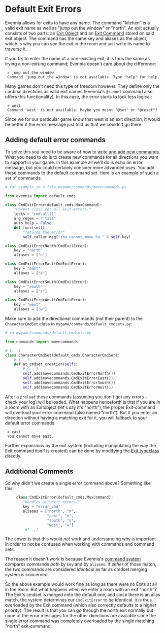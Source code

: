 # Default Exit Errors


Evennia allows for exits to have any name. The command "kitchen" is a valid exit name as well as
"jump out the window" or "north". An exit actually consists of two parts: an [Exit Object](Component/Objects)
and an [Exit Command](Component/Commands) stored on said exit object. The command has the same key and aliases
as the object, which is why you can see the exit in the room and just write its name to traverse it.

If you try to enter the name of a non-existing exit, it is thus the same as trying a non-exising
command; Evennia doesn't care about the difference:

     > jump out the window
     Command 'jump out the window' is not available. Type "help" for help.

Many games don't need this type of freedom however. They define only the cardinal directions as
valid exit names (Evennia's `@tunnel` command also offers this functionality). In this case, the
error starts to look less logical:

     > west
     Command 'west' is not available. Maybe you meant "@set" or "@reset"?

Since we for our particular game *know* that west is an exit direction, it would be better if the
error message just told us that we couldn't go there.

## Adding default error commands

To solve this you need to be aware of how to [write and add new commands](Howto/StartingTutorial/Adding-Command-Tutorial).
What you need to do is to create new commands for all directions you want to support in your game.
In this example all we'll do is echo an error message, but you could certainly consider more
advanced uses. You add these commands to the default command set. Here is an example of such a set
of commands:

```python
# for example in a file mygame/commands/movecommands.py

from evennia import default_cmds

class CmdExitError(default_cmds.MuxCommand):
    "Parent class for all exit-errors."        
    locks = "cmd:all()"
    arg_regex = r"\s|$"
    auto_help = False
    def func(self):
        "returns the error"
        self.caller.msg("You cannot move %s." % self.key)   

class CmdExitErrorNorth(CmdExitError):
    key = "north"
    aliases = ["n"]

class CmdExitErrorEast(CmdExitError):
    key = "east"
    aliases = ["e"]

class CmdExitErrorSouth(CmdExitError):
    key = "south"
    aliases = ["s"]

class CmdExitErrorWest(CmdExitError):
    key = "west"
    aliases = ["w"]
```

Make sure to add the directional commands (not their parent) to the `CharacterCmdSet` class in
`mygame/commands/default_cmdsets.py`:

```python
# in mygame/commands/default_cmdsets.py

from commands import movecommands

# [...]
class CharacterCmdSet(default_cmds.CharacterCmdSet):
    # [...]
    def at_cmdset_creation(self):
        # [...]
        self.add(movecommands.CmdExitErrorNorth())
        self.add(movecommands.CmdExitErrorEast()) 
        self.add(movecommands.CmdExitErrorSouth())
        self.add(movecommands.CmdExitErrorWest())
```

After a `@reload` these commands (assuming you don't get any errors - check your log) will be
loaded. What happens henceforth is that if you are in a room with an Exitobject (let's say it's
"north"), the proper Exit-command will overload your error command (also named "north"). But if you
enter an direction without having a matching exit for it, you will fallback to your default error
commands:

     > east
     You cannot move east.

Further expansions by the exit system (including manipulating the way the Exit command itself is
created) can be done by modifying the [Exit typeclass](Component/Typeclasses) directly.

## Additional Comments

So why didn't we create a single error command above? Something like this: 

```python
     class CmdExitError(default_cmds.MuxCommand):
        "Handles all exit-errors."
        key = "error_cmd"
        aliases = ["north", "n", 
                   "east", "e",
                   "south", "s",
                   "west", "w"]
         #[...]
```
The anwer is that this would *not* work and understanding why is important in order to not be
confused when working with commands and command sets.

The reason it doesn't work is because Evennia's [command system](Component/Commands) compares commands *both*
by `key` and by `aliases`.  If *either* of those match, the two commands are considered *identical*
as far as cmdset merging system is concerned.

So the above example would work fine as long as there were no Exits at all in the room. But what
happens when we enter a room with an exit "north"? The Exit's cmdset is merged onto the default one,
and since there is an alias match, the system determines our `CmdExitError` to be identical. It is
thus overloaded by the Exit command (which also correctly defaults to a higher priority). The result
is that you can go through the north exit normally but none of the error messages for the other
directions are available since the single error command was completely overloaded by the single
matching "north" exit-command.